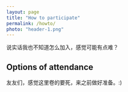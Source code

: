 ```yaml
---
layout: page
title: "How to participate"
permalink: /howto/
photo: "header-1.png"
---
```


说实话我也不知道怎么加入，感觉可能有点难？

## Options of attendance
友友们，感觉这里卷的要死，来之前做好准备。:)

